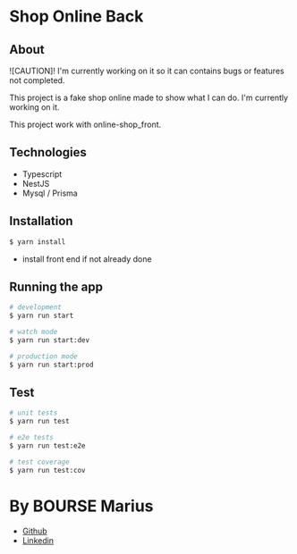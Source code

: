 # Shop Online Back

## About

![CAUTION]! I'm currently working on it so it can contains bugs or features not completed.

This project is a fake shop online made to show what I can do. I'm currently working on it.

This project work with online-shop_front.

## Technologies

-   Typescript
-   NestJS
-   Mysql / Prisma

## Installation

```bash
$ yarn install
```

-   install front end if not already done

## Running the app

```bash
# development
$ yarn run start

# watch mode
$ yarn run start:dev

# production mode
$ yarn run start:prod
```

## Test

```bash
# unit tests
$ yarn run test

# e2e tests
$ yarn run test:e2e

# test coverage
$ yarn run test:cov
```

# By BOURSE Marius

-   [Github](http://github.com/loguio)
-   [Linkedin](http://linkedin.com/in/marius-bourse-52618a220/)
